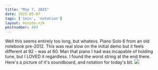 ```yaml
---
title: "May 7, 2025"
date: 2025-05-07
tags: ['1min', 'notation']
layout: minute.njk
postnumber: 493
---
```

Well this seems entirely too long, but whatevs. Piano Solo 6 from an old notebook pre-2012. This was real slow on the initial demo but it feels different at 92 - was at 60. Man that piano I had was incapable of holding tune, but I LOVED it regardless. I found the worst string at the end there. Here's a picture of it's soundboard, and notation for today's bit. ![](/main/img/default-bg.jpg)  